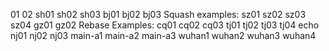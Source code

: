 01
02
sh01
sh02
sh03
bj01
bj02
bj03
Squash examples:
sz01
sz02
sz03
sz04
gz01
gz02
Rebase Examples:
cq01
cq02
cq03
tj01
tj02
tj03
tj04
echo nj01 
nj02 
nj03 
main-a1 
main-a2 
main-a3 
wuhan1 
wuhan2 
wuhan3 
wuhan4
